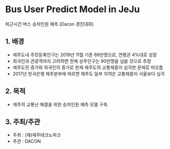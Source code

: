 # Bus User Predict Model in JeJu
퇴근시간 버스 승차인원 예측 (Dacon 경진대회)

## 1. 배경
- 제주도내 주민등록인구는 2019년 11월 기준 69만명으로, 연평균 4%대로 성장
- 외국인과 관광객까지 고려하면 전체 상주인구는 90만명을 넘을 것으로 추정 
- 제주도민 증가와 외국인의 증가로 현재 제주도의 교통체증이 심각한 문제로 떠오름 
- 2017년 한국은행 제주본부에 따르면 제주도 일부 지역은 교통체증이 서울보다 심각

## 2. 목적
- 제주의 교통난 해결을 위한 승차인원 예측 모델 구축

## 3. 주최/주관
- 주최 : (재)제주테크노파크
- 주관 : DACON

